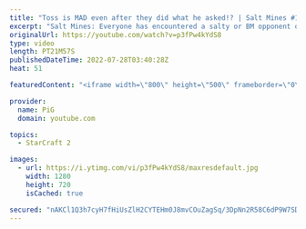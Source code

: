 ```yaml
---
title: "Toss is MAD even after they did what he asked!? | Salt Mines #10 - StarCraft 2"
excerpt: "Salt Mines: Everyone has encountered a salty or BM opponent on the StarCraft ladder before. Send in your funniest, saltiest replays to RateMyStarCraft@gmail.com with “Salt Mines” in the title + in the body of the email add your IGN & Rank & Why you think your opponent got salty. -- 🐷 Second Channel"
originalUrl: https://youtube.com/watch?v=p3fPw4kYdS8
type: video
length: PT21M57S
publishedDateTime: 2022-07-28T03:40:28Z
heat: 51

featuredContent: "<iframe width=\"800\" height=\"500\" frameborder=\"0\" src=\"https://www.youtube.com/embed/p3fPw4kYdS8\" allow=\"accelerometer; autoplay; encrypted-media; gyroscope; picture-in-picture\" allowfullscreen></iframe>"

provider:
  name: PiG
  domain: youtube.com

topics:
  - StarCraft 2

images:
  - url: https://i.ytimg.com/vi/p3fPw4kYdS8/maxresdefault.jpg
    width: 1280
    height: 720
    isCached: true

secured: "nAKCl1Q3h7cyH7fHiUsZlH2CYTEHm0J8mvCOuZagSq/3DpNn2R58C6dP9W7SDEM0/cyrD3rlxIm0E1suhHoEpvGk3RxgDZlDfxD08AjYLm2nAXdo5D5TjbQrM37Z0HY9d5s1pd4iyslKpkmojqN82GKlHdIarxgnE+Bm8EWVp0PBzgSkZO8xQzsBEuJgQ8DJrJsz+dIzWiJNKNg25xdYgpSzoBmQqhvPjXNqxVLTMu0zv+BUpxPjjRdrbHJMlmEHfvSyZaRnsoHiRw+NwlgWiFUJcaCW5GTpTozd/bGmJy+ahF49rJyKQN78DD5med0/yvsX3Vt0sCZshE05/JGTwSkB0+13IeWHX1tWJsFmo4dzuiesO9Zq5O4MAaJH9an7vCz+RtlZ0LryFcA9g0gYytDdEZ+An2U13iatWdaIUQY=;CC0Af0blyGVhT0bdHrCokQ=="
---
```


